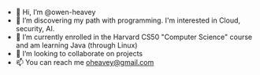 - 👋 Hi, I’m @owen-heavey
- 👀 I’m discovering my path with programming. I'm interested in Cloud, security, AI.
- 🌱 I’m currently enrolled in the Harvard CS50 "Computer Science" course and am learning Java (through Linux)
- 💞️ I’m looking to collaborate on projects
- 📫 You can reach me oheavey@gmail.com

<!---
owen-heavey/owen-heavey is a ✨ special ✨ repository because its `README.md` (this file) appears on your GitHub profile.
You can click the Preview link to take a look at your changes.
--->
